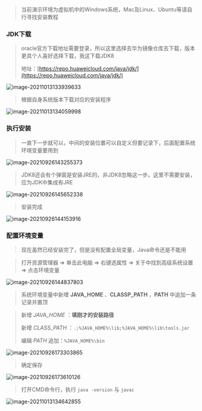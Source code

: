 > 当前演示环境为虚拟机中的Windows系统，Mac及Linux、Ubuntu等请自行寻找安装教程

### JDK下载

> oracle官方下载地址需要登录，所以这里选择去华为镜像仓库去下载，版本更具个人喜好选择下载，我这下载JDK8
>
> 地址：[https://repo.huaweicloud.com/java/jdk/](https://repo.huaweicloud.com/java/jdk/)

![image-20211013133939633](安装JDK/image-20211013133939633.png)

> 根据自身系统版本下载对应的安装程序

![image-20211013134059998](安装JDK/image-20211013134059998.png)

### 执行安装

> 一直下一步就可以，中间的安装位置可以自定义但要记录下，后面配置系统环境变量要用到

![image-20210926143255373](安装JDK/image-20210926143255373.png)

> JDK8还会有个弹窗是安装JRE的，非JDK8忽略这一步。这里不需要安装，应为JDK中集成有JRE

![image-20210926145652338](安装JDK/image-20210926145652338.png)

> 安装完成

![image-20210926144153916](安装JDK/image-20210926144153916.png)

### 配置环境变量

> 现在虽然已经安装完了，但是没有配置全局变量，Java命令还是不能用

> 打开资源管理器 => 单击此电脑 => 右键选属性 => 关于中找到高级系统设置 => 点击环境变量

![image-20210926144837803](安装JDK/image-20210926144837803.png)

> 系统环境变量中新增 **JAVA_HOME** 、**CLASSP_PATH** ，**PATH** 中追加一条记录并置顶

>新增 *JAVA_HOME* ：**填刚才的安装路径**
>
>新增 *CLASS_PATH* ：`.;%JAVA_HOME%\lib;%JAVA_HOME%\lib\tools.jar`
>
>编辑 *PATH* 追加：`%JAVA_HOME%\bin`

![image-20210926173303865](安装JDK/image-20210926173303865.png)

> 确定保存

![image-20210926173610126](安装JDK/image-20210926173610126.png)

> 打开CMD命令行，执行 `java -version` 与 `javac`

![image-20211013134642855](安装JDK/image-20211013134642855.png)
